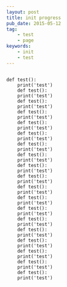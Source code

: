 ```yaml
---
layout: post
title: init progress 
pub_date: 2015-05-12
tag:
    - test
    - page
keywords:
    - init
    - test
---
```




<script>
document.write('<link rel="stylesheet" href="https://gist-assets.github.com/assets/embed-8bf0013c72fb64f0bb1bc1872b43e39e.css">')
document.write('<div id=\"gist22333783\" class=\"gist\">\n        <div class=\"gist-file\">\n          <div class=\"gist-data gist-syntax\">\n            \n\n\n\n    <div class=\"file-data\">\n      <table cellpadding=\"0\" cellspacing=\"0\" class=\"lines highlight\">\n        <tr>\n          <td class=\"line-numbers\">\n            <span class=\"line-number\" id=\"file-test-py-L1\" rel=\"file-test-py-L1\">1<\/span>\n            <span class=\"line-number\" id=\"file-test-py-L2\" rel=\"file-test-py-L2\">2<\/span>\n            <span class=\"line-number\" id=\"file-test-py-L3\" rel=\"file-test-py-L3\">3<\/span>\n            <span class=\"line-number\" id=\"file-test-py-L4\" rel=\"file-test-py-L4\">4<\/span>\n            <span class=\"line-number\" id=\"file-test-py-L5\" rel=\"file-test-py-L5\">5<\/span>\n          <\/td>\n          <td class=\"line-data\">\n            <pre class=\"line-pre\"><div class=\"line\" id=\"file-test-py-LC1\"><span class=\"pl-st\">def<\/span> <span class=\"pl-en\">test<\/span>():\n<\/div><div class=\"line\" id=\"file-test-py-LC2\">    <span class=\"pl-k\">print<\/span>(<span class=\"pl-s1\"><span class=\"pl-pds\">&#39;<\/span>test<span class=\"pl-pds\">&#39;<\/span><\/span>)\n<\/div><div class=\"line\" id=\"file-test-py-LC3\">&nbsp;\n<\/div><div class=\"line\" id=\"file-test-py-LC4\"><span class=\"pl-k\">if<\/span> <span class=\"pl-sv\">__name__<\/span><span class=\"pl-k\">==<\/span><span class=\"pl-s1\"><span class=\"pl-pds\">&#39;<\/span>__main__<span class=\"pl-pds\">&#39;<\/span><\/span>:\n<\/div><div class=\"line\" id=\"file-test-py-LC5\">    <span class=\"pl-k\">pass<\/span>\n<\/div><\/pre>\n          <\/td>\n        <\/tr>\n      <\/table>\n    <\/div>\n\n          <\/div>\n          <div class=\"gist-meta\">\n            <a href=\"https://gist.github.com/chenyanclyz/f0b6c17e59ceb3fed279/raw/test.py\" style=\"float:right\">view raw<\/a>\n            <a href=\"https://gist.github.com/chenyanclyz/f0b6c17e59ceb3fed279#file-test-py\">test.py<\/a>\n            hosted with &#10084; by <a href=\"https://github.com\">GitHub<\/a>\n          <\/div>\n        <\/div>\n<\/div>\n')
</script>

<pre><code>
def test():
    print('test')
    def test():
    print('test')
    def test():
    print('test')
    def test():
    print('test')
    def test():
    print('test')
    def test():
    print('test')
    def test():
    print('test')
    def test():
    print('test')
    def test():
    print('test')
    def test():
    print('test')
    def test():
    print('test')
    def test():
    print('test')
    def test():
    print('test')
    def test():
    print('test')
    def test():
    print('test')
    def test():
    print('test')
    def test():
    print('test')
    def test():
    print('test')
    def test():
    print('test')
</code></pre>
